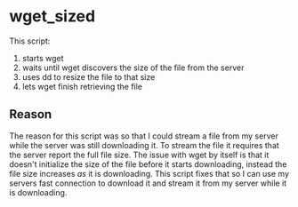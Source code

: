 wget_sized
==========

This script:

1. starts wget
2. waits until wget discovers the size of the file from the server
3. uses dd to resize the file to that size
4. lets wget finish retrieving the file

Reason
------

The reason for this script was so that I could stream a file from my server while the server was still downloading it.   To stream the file it requires that the server report the full file size.  The issue with wget by itself is that it doesn't initialize the size of the file before it starts downloading, instead the file size increases _as_ it is downloading.  This script fixes that so I can use my servers fast connection to download it and stream it from my server while it is downloading.
